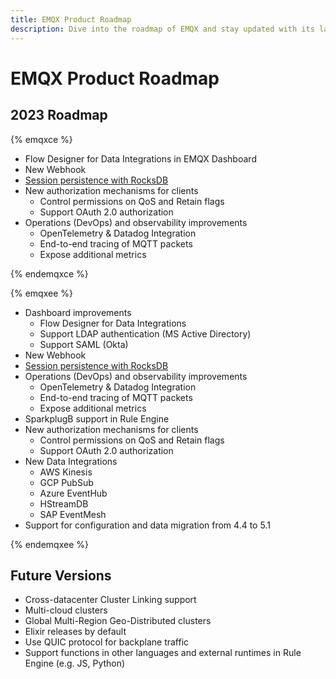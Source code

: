 ```yaml
---
title: EMQX Product Roadmap
description: Dive into the roadmap of EMQX and stay updated with its latest features and improvements for a seamless IoT platform experience.
---
```


# EMQX Product Roadmap

## 2023 Roadmap

{% emqxce %}

* Flow Designer for Data Integrations in EMQX Dashboard
* New Webhook
* [Session persistence with RocksDB](https://github.com/emqx/eip/blob/main/active/0023-rocksdb-message-persistence.md)
* New authorization mechanisms for clients
  * Control permissions on QoS and Retain flags
  * Support OAuth 2.0 authorization
* Operations (DevOps) and observability improvements
  * OpenTelemetry & Datadog Integration
  * End-to-end tracing of MQTT packets
  * Expose additional metrics

{% endemqxce %}

{% emqxee %}

* Dashboard improvements
  * Flow Designer for Data Integrations
  * Support LDAP authentication (MS Active Directory)
  * Support SAML (Okta)
* New Webhook
* [Session persistence with RocksDB](https://github.com/emqx/eip/blob/main/active/0023-rocksdb-message-persistence.md)
* Operations (DevOps) and observability improvements
  * OpenTelemetry & Datadog Integration
  * End-to-end tracing of MQTT packets
  * Expose additional metrics
* SparkplugB support in Rule Engine
* New authorization mechanisms for clients
  * Control permissions on QoS and Retain flags
  * Support OAuth 2.0 authorization
* New Data Integrations
  * AWS Kinesis
  * GCP PubSub
  * Azure EventHub
  * HStreamDB
  * SAP EventMesh
* Support for configuration and data migration from 4.4 to 5.1

{% endemqxee %}

## Future Versions

* Cross-datacenter Cluster Linking support
* Multi-cloud clusters
* Global Multi-Region Geo-Distributed clusters
* Elixir releases by default
* Use QUIC protocol for backplane traffic
* Support functions in other languages and external runtimes in Rule Engine (e.g. JS, Python)

